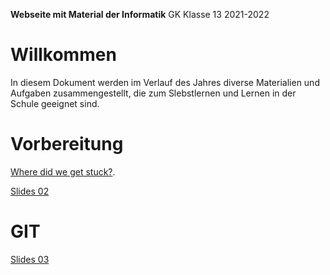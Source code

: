**Webseite mit Material der Informatik**
	GK Klasse 13 2021-2022

# Willkommen

In diesem Dokument werden im Verlauf des Jahres diverse Materialien und Aufgaben zusammengestellt, die zum Slebstlernen und Lernen in der Schule geeignet sind.

# Vorbereitung 

[Where did we get stuck?](informatik-13_intro_reveal.html).

[Slides 02](slides_02.html)

# GIT

[Slides 03](slides_03.html)

